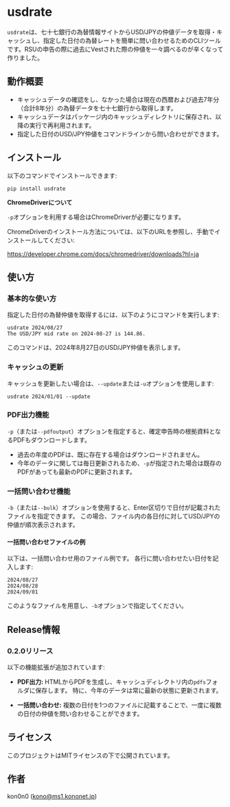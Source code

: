 # usdrate

`usdrate`は、七十七銀行の為替情報サイトからUSD/JPYの仲値データを取得・キャッシュし、指定した日付の為替レートを簡単に問い合わせるためのCLIツールです。RSUの申告の際に過去にVestされた際の仲値を一々調べるのが辛くなって作りました。

## 動作概要

- キャッシュデータの確認をし、なかった場合は現在の西暦および過去7年分（合計8年分）の為替データを七十七銀行から取得します。
- キャッシュデータはパッケージ内のキャッシュディレクトリに保存され、以降の実行で再利用されます。
- 指定した日付のUSD/JPY仲値をコマンドラインから問い合わせができます。

## インストール

以下のコマンドでインストールできます:

    pip install usdrate

**ChromeDriverについて**

`-p`オプションを利用する場合はChromeDriverが必要になります。

ChromeDriverのインストール方法については、以下のURLを参照し、手動でインストールしてください:

https://developer.chrome.com/docs/chromedriver/downloads?hl=ja

## 使い方

### 基本的な使い方

指定した日付の為替仲値を取得するには、以下のようにコマンドを実行します:

    usdrate 2024/08/27
    The USD/JPY mid rate on 2024-08-27 is 144.86.

このコマンドは、2024年8月27日のUSD/JPY仲値を表示します。

### キャッシュの更新

キャッシュを更新したい場合は、`--update`または`-u`オプションを使用します:

    usdrate 2024/01/01 --update

### PDF出力機能

`-p`（または`--pdfoutput`）オプションを指定すると、確定申告時の根拠資料となるPDFもダウンロードします。
- 過去の年度のPDFは、既に存在する場合はダウンロードされません。
- 今年のデータに関しては毎日更新されるため、`-p`が指定された場合は既存のPDFがあっても最新のPDFに更新されます。

### 一括問い合わせ機能

`-b`（または`--bulk`）オプションを使用すると、Enter区切りで日付が記載されたファイルを指定できます。
この場合、ファイル内の各日付に対してUSD/JPYの仲値が順次表示されます。

#### 一括問い合わせファイルの例

以下は、一括問い合わせ用のファイル例です。
各行に問い合わせたい日付を記入します:

    2024/08/27
    2024/08/28
    2024/09/01

このようなファイルを用意し、`-b`オプションで指定してください。

## Release情報

### 0.2.0リリース

以下の機能拡張が追加されています:

- **PDF出力:** HTMLからPDFを生成し、キャッシュディレクトリ内の`pdfs`フォルダに保存します。
  特に、今年のデータは常に最新の状態に更新されます。

- **一括問い合わせ:** 複数の日付を1つのファイルに記載することで、一度に複数の日付の仲値を問い合わせることができます。

## ライセンス

このプロジェクトはMITライセンスの下で公開されています。

## 作者

kon0n0 (kono@ms1.kononet.jp)
